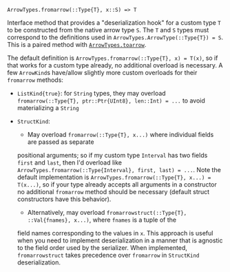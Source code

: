 ```
ArrowTypes.fromarrow(::Type{T}, x::S) => T
```

Interface method that provides a "deserialization hook" for a custom type `T` to be constructed from the native arrow type `S`. The `T` and `S` types must correspond to the definitions used in `ArrowTypes.ArrowType(::Type{T}) = S`. This is a paired method with [`ArrowTypes.toarrow`](@ref).

The default definition is `ArrowTypes.fromarrow(::Type{T}, x) = T(x)`, so if that works for a custom type already, no additional overload is necessary. A few `ArrowKind`s have/allow slightly more custom overloads for their `fromarrow` methods:

  * `ListKind{true}`: for `String` types, they may overload `fromarrow(::Type{T}, ptr::Ptr{UInt8}, len::Int) = ...` to avoid  materializing a `String`
  * `StructKind`:

      * May overload `fromarrow(::Type{T}, x...)` where individual fields are passed as separate

    positional arguments; so if my custom type `Interval` has two fields `first` and `last`, then I'd overload like  `ArrowTypes.fromarrow(::Type{Interval}, first, last) = ...`. Note the default implementation is  `ArrowTypes.fromarrow(::Type{T}, x...) = T(x...)`, so if your type already accepts all arguments in a constructor  no additional `fromarrow` method should be necessary (default struct constructors have this behavior).

      * Alternatively, may overload `fromarrowstruct(::Type{T}, ::Val{fnames}, x...)`, where `fnames` is a tuple of the

    field names corresponding to the values in `x`. This approach is useful when you need to implement deserialization  in a manner that is agnostic to the field order used by the serializer. When implemented, `fromarrowstruct` takes precedence over `fromarrow` in `StructKind` deserialization.
